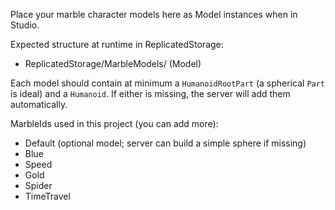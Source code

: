 Place your marble character models here as Model instances when in Studio.

Expected structure at runtime in ReplicatedStorage:
- ReplicatedStorage/MarbleModels/<MarbleId> (Model)

Each model should contain at minimum a `HumanoidRootPart` (a spherical `Part` is ideal) and a `Humanoid`.
If either is missing, the server will add them automatically.

MarbleIds used in this project (you can add more):
- Default (optional model; server can build a simple sphere if missing)
- Blue
- Speed
- Gold
- Spider
- TimeTravel 